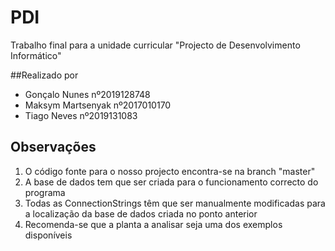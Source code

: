 # PDI
Trabalho final para a unidade curricular "Projecto de Desenvolvimento Informático"

##Realizado por
- Gonçalo Nunes nº2019128748
- Maksym Martsenyak nº2017010170
- Tiago Neves nº2019131083

## Observações
1. O código fonte para o nosso projecto encontra-se na branch "master"
2. A base de dados tem que ser criada para o funcionamento correcto do programa
3. Todas as ConnectionStrings têm que ser manualmente modificadas para a localização da base de dados criada no ponto anterior
4. Recomenda-se que a planta a analisar seja uma dos exemplos disponíveis

